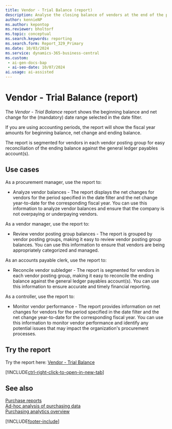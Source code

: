 ```yaml
---
title: Vendor - Trial Balance (report)
description: Analyse the closing balance of vendors at the end of the period to reconcile the vendor subledger against the payables account(s) in the general ledger.
author: kennieNP
ms.author: kepontop
ms.reviewer: bholtorf
ms.topic: conceptual
ms.search.keywords: reporting
ms.search.form: Report_329_Primary
ms.date: 10/03/2024
ms.service: dynamics-365-business-central
ms.custom:
 - ai-gen-docs-bap
 - ai-seo-date: 10/07/2024
ai.usage: ai-assisted
---
```


# Vendor - Trial Balance (report)

The *Vendor - Trial Balance* report shows the beginning balance and net change for the (mandatory) date range selected in the date filter. 

If you are using accounting periods, the report will show the fiscal year amounts for beginning balance, net change and ending balance.

The report is segmented for vendors in each vendor posting group for easy reconciliation of the ending balance against the general ledger payables account(s).

## Use cases

<!-- 
Prompt
Below is a report in an ERP system. Provide 3-4 use cases for different personas working with procurement.
Format like this:    
  
As a <persona>, use the report to    
* use case 1  
* use case 2    

Do not capitalize the persona names. 

## Report description
Shows the net changes for vendors for the period specified in the date filter, and the net change year-to-date for the corresponding fiscal year. The report is grouped by vendor posting groups and gives a different view of the vendor ledger than the Aged Accounts Payable report. Note: If you don't set up accounting periods, Business Central doesn't know which fiscal year to use. It shows the year-to-date from the most recent fiscal year, or just the selected period. The date might not be from the beginning of a year.

### What the report does
You must specify a date range in the date filter and the report will display the beginning balance and net change for the date range selected. Using the accounting periods the report will show the fiscal year amounts for beginning balance, net change and ending balance.

The report is segmented for vendors in each vendor posting group for easy reconciliation of the ending balance against the general ledger payables account(s).



### Use cases
Analyse the closing balance of vendors at the end of the period to reconcile the vendor subledger against the payables account(s) in the general ledger.

Please include your data sources and URLs
 -->

As a procurement manager, use the report to:
* Analyze vendor balances - The report displays the net changes for vendors for the period specified in the date filter and the net change year-to-date for the corresponding fiscal year. You can use this information to analyze vendor balances and ensure that the company is not overpaying or underpaying vendors.

As a vendor manager, use the report to:
* Review vendor posting group balances - The report is grouped by vendor posting groups, making it easy to review vendor posting group balances. You can use this information to ensure that vendors are being appropriately categorized and managed.

As an accounts payable clerk, use the report to:
* Reconcile vendor subledger - The report is segmented for vendors in each vendor posting group, making it easy to reconcile the ending balance against the general ledger payables account(s). You can use this information to ensure accurate and timely financial reporting.

As a controller, use the report to:
* Monitor vendor performance - The report provides information on net changes for vendors for the period specified in the date filter and the net change year-to-date for the corresponding fiscal year. You can use this information to monitor vendor performance and identify any potential issues that may impact the organization's procurement processes.



## Try the report

Try the report here: [Vendor - Trial Balance](https://businesscentral.dynamics.com?report=329)

[!INCLUDE[ctrl-right-click-to-open-in-new-tab](../includes/ctrl-right-click-to-open-in-new-tab.md)]


## See also

[Purchase reports](../purchase-reports.md)  
[Ad-hoc analysis of purchasing data](../ad-hoc-analysis-purchasing.md)  
[Purchasing analytics overview](../purchasing-analytics-overview.md)   

[!INCLUDE[footer-include](../includes/footer-banner.md)]